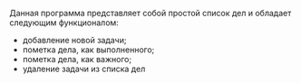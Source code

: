 Данная программа представляет собой простой список дел и обладает следующим функционалом:
- добавление новой задачи;
- пометка дела, как выполненного;
- пометка дела, как важного;
- удаление задачи из списка дел
